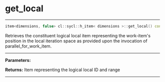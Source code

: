 # get_local

---

```cpp
item<dimensions, false> cl::sycl::h_item< dimensions >::get_local() const
```


Retrieves the constituent logical local item representing the work-item's position in the local iteration space as provided upon the invocation of parallel_for_work_item. 


---
**Parameters:**

**Returns:** Item representing the logical local ID and range 

---
